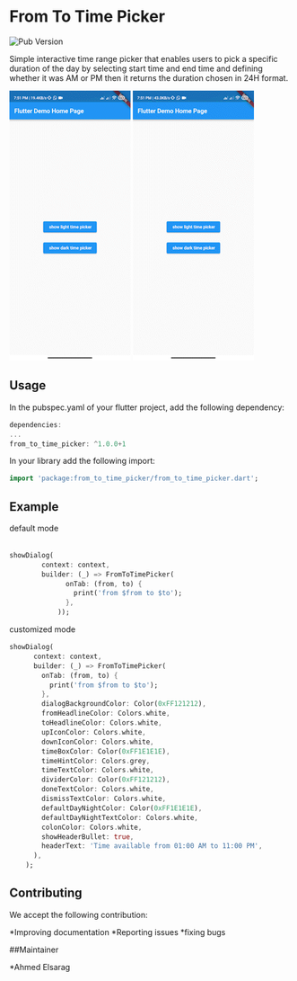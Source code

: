 # From To Time Picker

![Pub Version](https://img.shields.io/pub/v/from_to_time_picker)

Simple interactive time range picker that enables users to pick a specific duration of the day by selecting start time and end time and defining whether it was AM or PM then it returns the duration chosen in 24H format.

![time_picker_gif](light_time_picker.gif)
![time_picker_gif](dark_time_picker.gif)

## Usage

In the pubspec.yaml of your flutter project, add the following dependency:

```dart
dependencies:
...
from_to_time_picker: ^1.0.0+1
```

In your library add the following import:

```dart
import 'package:from_to_time_picker/from_to_time_picker.dart';
```



## Example

default mode
```dart

showDialog(
        context: context,
        builder: (_) => FromToTimePicker(
              onTab: (from, to) {
                print('from $from to $to');
              },
            ));

```

customized mode 
```dart
showDialog(
      context: context,
      builder: (_) => FromToTimePicker(
        onTab: (from, to) {
          print('from $from to $to');
        },
        dialogBackgroundColor: Color(0xFF121212),
        fromHeadlineColor: Colors.white,
        toHeadlineColor: Colors.white,
        upIconColor: Colors.white,
        downIconColor: Colors.white,
        timeBoxColor: Color(0xFF1E1E1E),
        timeHintColor: Colors.grey,
        timeTextColor: Colors.white,
        dividerColor: Color(0xFF121212),
        doneTextColor: Colors.white,
        dismissTextColor: Colors.white,
        defaultDayNightColor: Color(0xFF1E1E1E),
        defaultDayNightTextColor: Colors.white,
        colonColor: Colors.white,
        showHeaderBullet: true,
        headerText: 'Time available from 01:00 AM to 11:00 PM',
      ),
    );
```

## Contributing

We accept the following contribution:

*Improving documentation
*Reporting issues
*fixing bugs

##Maintainer

*Ahmed Elsarag
